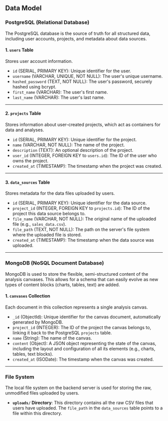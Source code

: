 ## **Data Model**

### **PostgreSQL (Relational Database)**

The PostgreSQL database is the source of truth for all structured data, including user accounts, projects, and metadata about data sources.

#### **1. `users` Table**

Stores user account information.

- `id` (SERIAL, PRIMARY KEY): Unique identifier for the user.
- `username` (VARCHAR, UNIQUE, NOT NULL): The user's unique username.
- `hashed_password` (TEXT, NOT NULL): The user's password, securely hashed using bcrypt.
- `first_name` (VARCHAR): The user's first name.
- `last_name` (VARCHAR): The user's last name.

---

#### **2. `projects` Table**

Stores information about user-created projects, which act as containers for data and analyses.

- `id` (SERIAL, PRIMARY KEY): Unique identifier for the project.
- `name` (VARCHAR, NOT NULL): The name of the project.
- `description` (TEXT): An optional description of the project.
- `user_id` (INTEGER, FOREIGN KEY to `users.id`): The ID of the user who owns the project.
- `created_at` (TIMESTAMP): The timestamp when the project was created.

---

#### **3. `data_sources` Table**

Stores metadata for the data files uploaded by users.

- `id` (SERIAL, PRIMARY KEY): Unique identifier for the data source.
- `project_id` (INTEGER, FOREIGN KEY to `projects.id`): The ID of the project this data source belongs to.
- `file_name` (VARCHAR, NOT NULL): The original name of the uploaded file (e.g., `sales_data.csv`).
- `file_path` (TEXT, NOT NULL): The path on the server's file system where the uploaded file is stored.
- `created_at` (TIMESTAMP): The timestamp when the data source was uploaded.

---

### **MongoDB (NoSQL Document Database)**

MongoDB is used to store the flexible, semi-structured content of the analysis canvases. This allows for a schema that can easily evolve as new types of content blocks (charts, tables, text) are added.

#### **1. `canvases` Collection**

Each document in this collection represents a single analysis canvas.

- `_id` (ObjectId): Unique identifier for the canvas document, automatically generated by MongoDB.
- `project_id` (INTEGER): The ID of the project the canvas belongs to, linking it back to the PostgreSQL `projects` table.
- `name` (String): The name of the canvas.
- `content` (Object): A JSON object representing the state of the canvas, including the layout and configuration of all its elements (e.g., charts, tables, text blocks).
- `created_at` (ISODate): The timestamp when the canvas was created.

---

### **File System**

The local file system on the backend server is used for storing the raw, unmodified files uploaded by users.

- **`uploads/` Directory**: This directory contains all the raw CSV files that users have uploaded. The `file_path` in the `data_sources` table points to a file within this directory.
